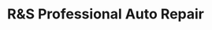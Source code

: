 ---
title: "R&S Professional Auto Repair"
url: /harrisburg/rands-professional-auto-repair/
shop: car repair
---